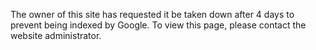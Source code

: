 The owner of this site has requested it be taken down after 4 days to prevent being indexed by Google. To view this page, please contact the website administrator.
